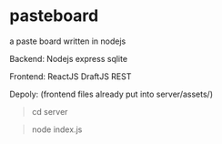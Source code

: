 # pasteboard
a paste board written in nodejs


Backend:
Nodejs express sqlite

Frontend:
ReactJS DraftJS REST


Depoly: (frontend files already put into server/assets/)


> cd server

> node index.js
